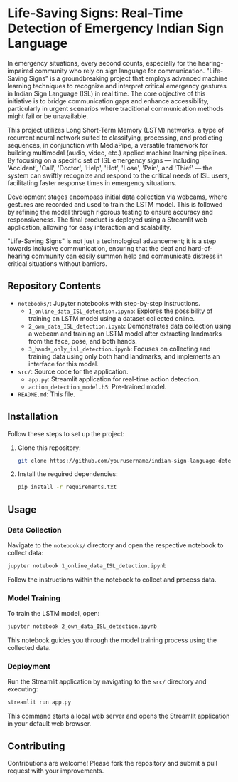 # Life-Saving Signs: Real-Time Detection of Emergency Indian Sign Language

In emergency situations, every second counts, especially for the hearing-impaired community who rely on sign language for communication. "Life-Saving Signs" is a groundbreaking project that employs advanced machine learning techniques to recognize and interpret critical emergency gestures in Indian Sign Language (ISL) in real time. The core objective of this initiative is to bridge communication gaps and enhance accessibility, particularly in urgent scenarios where traditional communication methods might fail or be unavailable.

This project utilizes Long Short-Term Memory (LSTM) networks, a type of recurrent neural network suited to classifying, processing, and predicting sequences, in conjunction with MediaPipe, a versatile framework for building multimodal (audio, video, etc.) applied machine learning pipelines. By focusing on a specific set of ISL emergency signs — including 'Accident', 'Call', 'Doctor', 'Help', 'Hot', 'Lose', 'Pain', and 'Thief' — the system can swiftly recognize and respond to the critical needs of ISL users, facilitating faster response times in emergency situations.

Development stages encompass initial data collection via webcams, where gestures are recorded and used to train the LSTM model. This is followed by refining the model through rigorous testing to ensure accuracy and responsiveness. The final product is deployed using a Streamlit web application, allowing for easy interaction and scalability.

"Life-Saving Signs" is not just a technological advancement; it is a step towards inclusive communication, ensuring that the deaf and hard-of-hearing community can easily summon help and communicate distress in critical situations without barriers.

## Repository Contents

- `notebooks/`: Jupyter notebooks with step-by-step instructions.
  - `1_online_data_ISL_detection.ipynb`: Explores the possibility of training an LSTM model using a dataset collected online.
  - `2_own_data_ISL_detection.ipynb`: Demonstrates data collection using a webcam and training an LSTM model after extracting landmarks from the face, pose, and both hands.
  - `3_hands_only_isl_detection.ipynb`: Focuses on collecting and training data using only both hand landmarks, and implements an interface for this model.
- `src/`: Source code for the application.
  - `app.py`: Streamlit application for real-time action detection.
  - `action_detection_model.h5`: Pre-trained model.
- `README.md`: This file.

## Installation

Follow these steps to set up the project:

1. Clone this repository:
   ```bash
   git clone https://github.com/yourusername/indian-sign-language-detection.git
   ```
2. Install the required dependencies:
   ```bash
   pip install -r requirements.txt
   ```

## Usage

### Data Collection

Navigate to the `notebooks/` directory and open the respective notebook to collect data:

```bash
jupyter notebook 1_online_data_ISL_detection.ipynb
```

Follow the instructions within the notebook to collect and process data.

### Model Training

To train the LSTM model, open:

```bash
jupyter notebook 2_own_data_ISL_detection.ipynb
```

This notebook guides you through the model training process using the collected data.

### Deployment

Run the Streamlit application by navigating to the `src/` directory and executing:

```bash
streamlit run app.py
```

This command starts a local web server and opens the Streamlit application in your default web browser.

## Contributing

Contributions are welcome! Please fork the repository and submit a pull request with your improvements.

